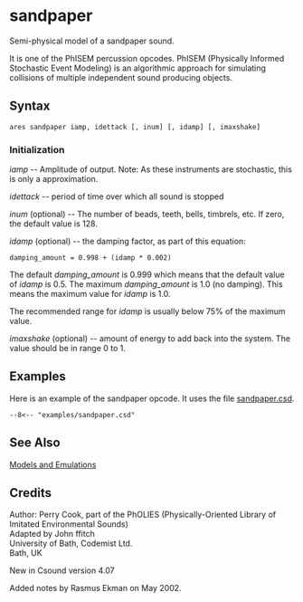 <!--
id:sandpaper
category:Signal Generators:Models and Emulations
-->
# sandpaper
Semi-physical model of a sandpaper sound.

It is one of the PhISEM percussion opcodes. PhISEM (Physically Informed Stochastic Event Modeling) is an algorithmic approach for simulating collisions of multiple independent sound producing objects.

## Syntax
``` csound-orc
ares sandpaper iamp, idettack [, inum] [, idamp] [, imaxshake]
```

### Initialization

_iamp_ -- Amplitude of output.  Note: As these instruments are stochastic, this is only a approximation.

_idettack_ -- period of time over which all sound is stopped

_inum_ (optional) -- The number of beads, teeth, bells, timbrels, etc.  If zero, the default value is 128.

_idamp_ (optional) -- the damping factor, as part of this equation:

```
damping_amount = 0.998 + (idamp * 0.002)
```

The default _damping_amount_ is 0.999 which means that the default value of _idamp_ is 0.5. The maximum _damping_amount_ is 1.0 (no damping). This means the maximum value for _idamp_ is 1.0.

The recommended range for _idamp_ is usually below 75% of the maximum value.

_imaxshake_ (optional) -- amount of energy to add back into the system. The value should be in range 0 to 1.

## Examples

Here is an example of the sandpaper opcode. It uses the file [sandpaper.csd](../../examples/sandpaper.csd).

``` csound-orc title="Example of the sandpaper opcode." linenums="1"
--8<-- "examples/sandpaper.csd"
```

## See Also

[Models and Emulations](../../siggen/models)

## Credits

Author: Perry Cook, part of the PhOLIES (Physically-Oriented Library of Imitated Environmental Sounds)<br>
Adapted by John ffitch<br>
University of Bath, Codemist Ltd.<br>
Bath, UK<br>

New in Csound version 4.07

Added notes by Rasmus Ekman on May 2002.

